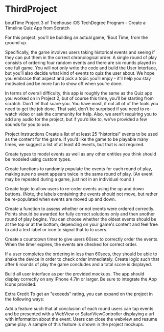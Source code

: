 # ThirdProject

boutTime
Project 3 of Treehouse iOS TechDegree Program - Create a Timeline Quiz App from Scratch

For this project, you’ll be building an actual game, ‘Bout Time, from the ground up.

Specifically, the game involves users taking historical events and seeing if they can put them in the correct chronological order. A single round of play consists of ordering four random events and there are six rounds played in one full game. You will not only write the code and build the User Interface, but you’ll also decide what kind of events to quiz the user about. We hope you embrace that aspect and pick a topic you’ll enjoy - it’ll help you stay motivated and be more fun to show off when you’re done.

In terms of overall difficulty, this app is roughly the same as the Quiz app you worked on in Project 2, but of course this time, you’ll be starting from scratch. Don’t let that scare you. You have most, if not all of of the tools you need to get the job done. That said, don’t be surprised if you need to re-watch video or ask the community for help. Also, we aren’t requiring you to add any audio for the project, but if you’d like to, we’ve provided a few sounds for you to use.

Project Instructions
Create a list of at least 25 “historical” events to be used as the content for the game. If you’d like the game to be playable many times, we suggest a list of at least 40 events, but that is not required.

Create types to model events as well as any other entities you think should be modeled using custom types.

Create functions to randomly populate the events for each round of play, making sure no event appears twice in the same round of play. (An event may be repeated during a game, just not in an individual round.)

Create logic to allow users to re-order events using the up and down buttons. (Note, the labels containing the events should not move, but rather be re-populated when events are moved up and down.

Create a function to assess whether or not events were ordered correctly. Points should be awarded for fully correct solutions only and then another round of play begins. You can choose whether the oldest events should be at the top or at the bottom, depending on your game's content and feel free to add a text label or icon to signal that to to users.

Create a countdown timer to give users 60sec to correctly order the events. When the timer expires, the events are checked for correct order.

If a user completes the ordering in less than 60secs, they should be able to shake the device in order to check order immediately. Create logic such that after 6 rounds of play the game concludes and a total score is displayed.

Build all user interface as per the provided mockups. The app should display correctly on any iPhone 4.7in or larger. Be sure to integrate the App Icons provided.

Extra Credit
To get an "exceeds" rating, you can expand on the project in the following ways:

Add a feature such that at conclusion of each round users can tap events and be presented with a WebView or SafariViewController displaying a url with information about the event. Users can close the webview and resume game play. A sample of this feature is shown in the project mockups.
